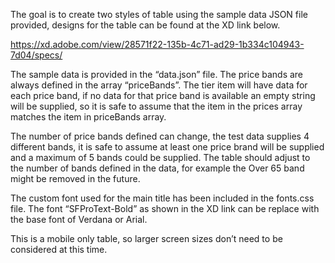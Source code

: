 The goal is to create two styles of table using the sample data JSON file provided, designs for the table can be found at the XD link below.

https://xd.adobe.com/view/28571f22-135b-4c71-ad29-1b334c104943-7d04/specs/

The sample data is provided in the “data.json” file. The price bands are always defined in the array “priceBands”. The tier item will have data for each price band, if no data for that price band is available an empty string will be supplied, so it is safe to assume that the item in the prices array matches the item in priceBands array.

The number of price bands defined can change, the test data supplies 4 different bands, it is safe to assume at least one price brand will be supplied and a maximum of 5 bands could be supplied. The table should adjust to the number of bands defined in the data, for example the Over 65 band might be removed in the future.

The custom font used for the main title has been included in the fonts.css file. The font “SFProText-Bold” as shown in the XD link can be replace with the base font of Verdana or Arial. 

This is a mobile only table, so larger screen sizes don’t need to be considered at this time.
